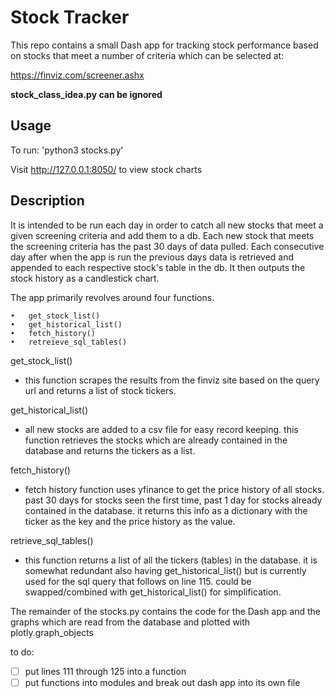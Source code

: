 # Stock Tracker

This repo contains a small Dash app for tracking stock performance based on stocks that meet a number of criteria which can be selected at: 

https://finviz.com/screener.ashx


**stock_class_idea.py can be ignored**

## Usage

To run: 'python3 stocks.py'

Visit http://127.0.0.1:8050/ to view stock charts

## Description

It is intended to be run each day in order to catch all new stocks that meet a given screening criteria and add them to a db. Each new stock that meets the screening criteria has the past 30 days of data pulled. Each consecutive day after when the app is run the previous days data is retrieved and appended to each respective stock's table in the db. It then outputs the stock history as a candlestick chart.

The app primarily revolves around four functions.

	•	get_stock_list()
	•	get_historical_list()
	•	fetch_history()
	•	retreieve_sql_tables()

get_stock_list()

- this function scrapes the results from the finviz site based on the query url and returns a list of stock tickers.

get_historical_list()

- all new stocks are added to a csv file for easy record keeping. this function retrieves the stocks which are already contained in the database and returns the tickers as a list.

fetch_history()

-  fetch history function uses yfinance to get the price history of all stocks. past 30 days for stocks seen the first time, past 1 day for stocks already contained in the database. it returns this info as a dictionary with the ticker as the key and the price history as the value.

retrieve_sql_tables()

- this function returns a list of all the tickers (tables) in the database. it is somewhat redundant also having get_historical_list() but is currently used for the sql query that follows on line 115. could be swapped/combined with get_historical_list() for simplification.


The remainder of the stocks.py contains the code for the Dash app and the graphs which are read from the database and plotted with plotly.graph_objects

to do:
- [ ] put lines 111 through 125 into a function
- [ ] put functions into modules and break out dash app into its own file